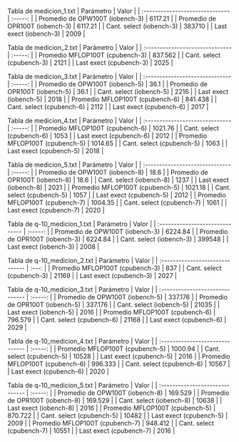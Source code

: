 Tabla de medicion_1.txt
| Parámetro                       |  Valor  |
| :------------------------------ | :-----: |
| Promedio de OPW100T (iobench-3) | 6117.21 |
| Promedio de OPR100T (iobench-3) | 6117.21 |
| Cant. select        (iobench-3) | 383710  |
| Last exect          (iobench-3) |  2009   |

Tabla de medicion_2.txt
| Parámetro                       |  Valor  |
| :------------------------------ | :-----: |
| Promedio MFLOP100T (cpubench-3) | 837.562 |
| Cant. select       (cpubench-3) |  2121   |
| Last exect         (cpubench-3) |  2025   |

Tabla de medicion_3.txt
| Parámetro                       |  Valor  |
| :------------------------------ | :-----: |
| Promedio de OPW100T (iobench-5) |  36.1   |
| Promedio de OPR100T (iobench-5) |  36.1   |
| Cant. select        (iobench-5) |  2216   |
| Last exect          (iobench-5) |  2018   |
| Promedio MFLOP100T (cpubench-6) | 841.438 |
| Cant. select       (cpubench-6) |  2112   |
| Last exect         (cpubench-6) |  2017   |

Tabla de medicion_4.txt
| Parámetro                       |  Valor  |
| :------------------------------ | :-----: |
| Promedio MFLOP100T (cpubench-6) | 1021.76 |
| Cant. select       (cpubench-6) |  1053   |
| Last exect         (cpubench-6) |  2012   |
| Promedio MFLOP100T (cpubench-5) | 1014.65 |
| Cant. select       (cpubench-5) |  1063   |
| Last exect         (cpubench-5) |  2018   |

Tabla de medicion_5.txt
| Parámetro                       |  Valor  |
| :------------------------------ | :-----: |
| Promedio de OPW100T (iobench-8) |  18.6   |
| Promedio de OPR100T (iobench-8) |  18.6   |
| Cant. select        (iobench-8) |  1237   |
| Last exect          (iobench-8) |  2021   |
| Promedio MFLOP100T (cpubench-5) | 1021.18 |
| Cant. select       (cpubench-5) |  1057   |
| Last exect         (cpubench-5) |  2012   |
| Promedio MFLOP100T (cpubench-7) | 1004.35 |
| Cant. select       (cpubench-7) |  1061   |
| Last exect         (cpubench-7) |  2020   |

Tabla de q-10_medicion_1.txt
| Parámetro                       |  Valor  |
| :------------------------------ | :-----: |
| Promedio de OPW100T (iobench-3) | 6224.84 |
| Promedio de OPR100T (iobench-3) | 6224.84 |
| Cant. select        (iobench-3) | 399548  |
| Last exect          (iobench-3) |  2008   |

Tabla de q-10_medicion_2.txt
| Parámetro                       | Valor |
| :------------------------------ | :---: |
| Promedio MFLOP100T (cpubench-3) |  837  |
| Cant. select       (cpubench-3) | 21169 |
| Last exect         (cpubench-3) | 2027  |

Tabla de q-10_medicion_3.txt
| Parámetro                       |  Valor  |
| :------------------------------ | :-----: |
| Promedio de OPW100T (iobench-5) | 337.176 |
| Promedio de OPR100T (iobench-5) | 337.176 |
| Cant. select        (iobench-5) |  21035  |
| Last exect          (iobench-5) |  2016   |
| Promedio MFLOP100T (cpubench-6) | 796.579 |
| Cant. select       (cpubench-6) |  21168  |
| Last exect         (cpubench-6) |  2029   |

Tabla de q-10_medicion_4.txt
| Parámetro                       |  Valor  |
| :------------------------------ | :-----: |
| Promedio MFLOP100T (cpubench-5) | 1000.94 |
| Cant. select       (cpubench-5) |  10528  |
| Last exect         (cpubench-5) |  2016   |
| Promedio MFLOP100T (cpubench-6) | 996.333 |
| Cant. select       (cpubench-6) |  10567  |
| Last exect         (cpubench-6) |  2020   |

Tabla de q-10_medicion_5.txt
| Parámetro                       |  Valor  |
| :------------------------------ | :-----: |
| Promedio de OPW100T (iobench-8) | 169.529 |
| Promedio de OPR100T (iobench-8) | 169.529 |
| Cant. select        (iobench-8) |  10638  |
| Last exect          (iobench-8) |  2016   |
| Promedio MFLOP100T (cpubench-5) | 870.722 |
| Cant. select       (cpubench-5) |  10482  |
| Last exect         (cpubench-5) |  2009   |
| Promedio MFLOP100T (cpubench-7) | 948.412 |
| Cant. select       (cpubench-7) |  10551  |
| Last exect         (cpubench-7) |  2016   |

